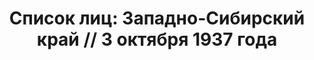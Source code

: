 ---
title: 'Список лиц: Западно-Сибирский край // 3 октября 1937 года'
description: РГАСПИ, ф.17, оп.171, дело 411, лист 172
images:
- /disk/pictures/v03/17-171-411-172.jpg
- /disk/pictures/v03/17-171-411-173.jpg
- /disk/pictures/v03/17-171-411-174.jpg
- /disk/pictures/v03/17-171-411-175.jpg
- /disk/pictures/v03/17-171-411-176.jpg
- /disk/pictures/v03/17-171-411-177.jpg
---